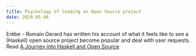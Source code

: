 ```yaml
---
title: Psychology of leading an Open Source project
date: 2020-05-06
---
```


Erèbe - Romain Gerard has written his account of what it feels like to see a (Haskell) open source project become popular and deal with user requests. Read [A Journey into Haskell and Open Source](https://gist.github.com/erebe/a8b0ffd1a27133bcf3b640b64e35f2fb).
